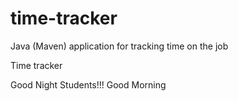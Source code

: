 # time-tracker
Java (Maven) application for tracking time on the job

Time tracker

Good Night Students!!!
Good Morning
